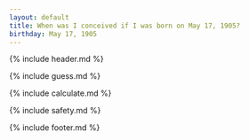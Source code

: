 ```yaml
---
layout: default
title: When was I conceived if I was born on May 17, 1905?
birthday: May 17, 1905
---
```


{% include header.md %}

{% include guess.md %}

{% include calculate.md %}

{% include safety.md %}

{% include footer.md %}



